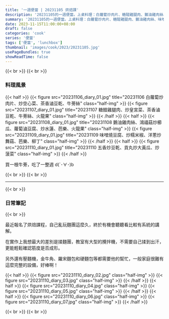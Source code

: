 ```yaml
---
title: '一週便當 | 20231105 烘焙課'
description: '20231105的一週便當。上桌料理：白蘿蔔炒肉片、糖醋雞腿肉、鵝油雞肉絲、味噌燒豆腐。最近報名了烘焙課程，有完整的設備打麵團，生產力好高啊！'
summary: '20231105的一週便當。上桌料理：白蘿蔔炒肉片、糖醋雞腿肉、鵝油雞肉絲、味噌燒豆腐。最近報名了烘焙課程，有完整的設備打麵團，生產力好高啊！'
date: 2023-11-15T11:00:00+08:00
draft: false
categories: 'cook'
series: '便當'
tags: ['便當', 'lunchbox']
thumbnail: 'images/cook/2023/20231105.jpg'
usePageBundles: true
showReadTime: false
---
```


{{< br >}}
{{< br >}}

### 料理風景

{{< half >}}
{{< figure src="20231106_diary_01.jpg" title="20231106 白蘿蔔炒肉片、炒空心菜、茶香滷豆乾、牛蒡絲" class="half-img" >}}
{{< figure src="20231107_diary_01.jpg" title="20231107 糖醋雞腿肉、炒皇宮菜、茶香滷豆乾、牛蒡絲、火龍果" class="half-img" >}}
{{< /half >}}
{{< half >}}
{{< figure src="20231108_diary_01.jpg" title="20231108 鵝油雞肉絲、鴻禧菇炒櫛瓜、蘿蔔滷豆腐、炒水蓮、芭樂、火龍果" class="half-img" >}}
{{< figure src="20231109_diary_01.jpg" title="20231109 味噌燒豆腐、炒糯米椒、洋蔥炒舞菇、芭樂、柳丁" class="half-img" >}}
{{< /half >}}
{{< half >}}
{{< figure src="20231110_diary_01.jpg" title="20231110 五香炒豆乾、貢丸炒大黃瓜、炒菠菜" class="half-img" >}}
{{< /half >}}

買一根牛蒡，吃了一整週 d(`･∀･)b

{{< br >}}
{{< br >}}

---

{{< br >}}

### 日常筆記

{{< br >}}

最近報名了烘焙課程，自己亂玩麵團這麼久，終於有機會聽聽看比較有系統的講解。

在實作上我想最大的差別是揉麵團，教室有大型的攪拌機，不需要自己揉到出汗，更能輕鬆確認筋度是否成形。

另外還有壓麵機，金牛角、羅宋麵包和硬麵包等都需要他的幫忙，一般家庭很難有這麼完整的設備，好棒啊！

{{< half >}}
{{< figure src="20231110_diary_02.jpg" class="half-img" >}}
{{< figure src="20231110_diary_03.jpg" class="half-img" >}}
{{< /half >}}
{{< half >}}
{{< figure src="20231110_diary_04.jpg" class="half-img" >}}
{{< figure src="20231110_diary_05.jpg" class="half-img" >}}
{{< /half >}}
{{< half >}}
{{< figure src="20231110_diary_06.jpg" class="half-img" >}}
{{< figure src="20231110_diary_07.jpg" class="half-img" >}}
{{< /half >}}

{{< br >}}
{{< br >}}
